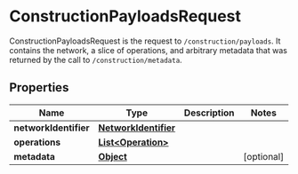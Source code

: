 

# ConstructionPayloadsRequest

ConstructionPayloadsRequest is the request to `/construction/payloads`. It contains the network, a slice of operations, and arbitrary metadata that was returned by the call to `/construction/metadata`.
## Properties

Name | Type | Description | Notes
------------ | ------------- | ------------- | -------------
**networkIdentifier** | [**NetworkIdentifier**](NetworkIdentifier.md) |  | 
**operations** | [**List&lt;Operation&gt;**](Operation.md) |  | 
**metadata** | [**Object**](.md) |  |  [optional]



